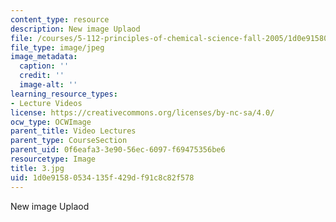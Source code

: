 ```yaml
---
content_type: resource
description: New image Uplaod
file: /courses/5-112-principles-of-chemical-science-fall-2005/1d0e91580534135f429df91c8c82f578_3.jpg
file_type: image/jpeg
image_metadata:
  caption: ''
  credit: ''
  image-alt: ''
learning_resource_types:
- Lecture Videos
license: https://creativecommons.org/licenses/by-nc-sa/4.0/
ocw_type: OCWImage
parent_title: Video Lectures
parent_type: CourseSection
parent_uid: 0f6eafa3-3e90-56ec-6097-f69475356be6
resourcetype: Image
title: 3.jpg
uid: 1d0e9158-0534-135f-429d-f91c8c82f578
---
```

New image Uplaod